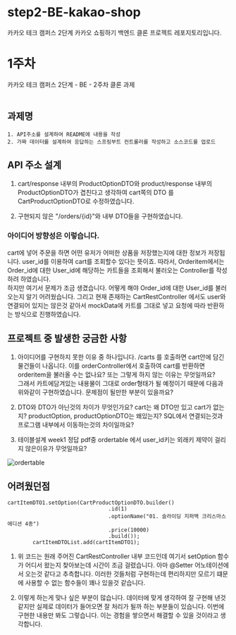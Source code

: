 # step2-BE-kakao-shop

카카오 테크 캠퍼스 2단계 카카오 쇼핑하기 백엔드 클론 프로젝트 레포지토리입니다.

# 1주차

카카오 테크 캠퍼스 2단계 - BE - 2주차 클론 과제
</br>
</br>

## **과제명**

```
1. API주소를 설계하여 README에 내용을 작성
2. 가짜 데이터를 설계하여 응답하는 스프링부트 컨트롤러를 작성하고 소스코드를 업로드
```

## API 주소 설계

1. cart/response 내부의 ProductOptionDTO와 product/response 내부의 ProductOptionDTO가 겹친다고 생각하여 cart쪽의 DTO 를 CartProductOptionDTO로 수정하였습니다.

2. 구현되지 않은 "/orders/{id}"와 내부 DTO들을 구현하였습니다.

### 아이디어 방향성은 이렇습니다.

cart에 넣어 주문을 하면 어떤 유저가 어떠한 상품을 저장했는지에 대한 정보가 저장됩니다. user_id를 이용하여 cart를 조회할수 있다는 뜻이죠. 따라서, Orderitem에서는 Order_id에 대한 User_id에 해당하는 카트들을 조회해서 불러오는 Controller를 작성하려 하였습니다.  
하지만 여기서 문제가 조금 생겼습니다. 어떻게 해야 Order_id에 대한 User_id를 불러오는지 알기 어려웠습니다. 그리고 현재 존재하는 CartRestController 에서도 user와 연결되어 있지는 않은것 같아서 mockData에 카트를 그대로 넣고 요청에 따라 반환하는 방식으로 진행하였습니다.

## 프로젝트 중 발생한 궁금한 사항

1. 아이디어를 구현하지 못한 이유 중 하나입니다. /carts 를 호출하면 cart안에 담긴 물건들이 나옵니다.
   이를 orderController에서 호출하여 cart를 반환하면 orderitem을 불러올 수는 없나요? 또는 그렇게 하지 않는 이유는 무엇일까요?  
   그래서 카트에담겨있는 내용물이 그대로 order형태가 될 예정이기 때문에 다음과 위와같이 구현하였습니다.
   문제점이 될만한 부분이 있을까요?

2. DTO와 DTO가 아닌것의 차이가 무엇인가요? cart는 왜 DTO만 있고 cart가 없는지? productOption, productOptionDTO는 왜있는지? SQL에서 연결되는것과 프로그램 내부에서 이동하는것의 차이일까요?

3. 테이블설계 week1 정답 pdf중 ordertable 에서 user_id키는 외래키 제약이 걸리지 않은이유가 무엇일까요?

![ordertable](https://lh3.googleusercontent.com/fife/AKsag4NxAU2vqWUeyFeMkQXYPkctQg1OgDrYUOGi4MSvf-Sz9af8lErWz2rTlwLvXlo7IpjGBaMNLgcVo3QNiA_QpdG0tqfZsxh9RPF6SfWS6ytW7UkJcj43XTNsS59IkrJ29zRyIYyYyaGzZB7QyW5Bx2VKhA3aRa47_mUSyVHdTkxCj8YAen93FsP0G0fzCPasAnVY7KctlZKGgdxRnbKlmrgiv-6xxn8yzhHF3MKIWpIOrkfAhPn4cZHFBkszWmJeaUz6sFnf78kf6vCByIAJa7Dq4uwXKBRp2UWOyvolgMjhBXIpSxgyLTGWA4Htl-NLTQ3CL8T_vNHT7WTUeu9oKGnj4Mfds1te9dp2uz3dtT4vCDc4dft3XxulmCmr9NSP3doFWjPnaCSxpV5CaQEHn3kMnrKG4VjLLApfDHUADXVP9UggZiUzfBsMOWFXyzTTe8lu3_ysogg874RFDEapkbWxzUJ9tEJUTcrUPKg--Kbawtetj3nt9eAPQlCdHjbllBo1FP10Ot19Tl85mFxo5-m4LC6v44OURNegKqlfsR8Hl8x1F-ZJHhpI2gKHNBcj1Wf8EvZiH60FgBpDN42Eqi9GFkrEiKbHZ0HP6QocDQGLRvafP4WRLG3PggZ2rgLF18EXCSASDFLMicOyECFsmfRXAxfS-Wnyyg2YGZUR7KYcFTeZiYjOYEWJXbiTiFXZ0fZjVoZaj0VnaSU0cBd9ZVAbrxM0gmWUDk_GgcB_Zj87lwC9HKeylZBL-MouUUUs68v_3sCFFLqJ2k6qiBBx3n_W2gIQKwfzxk69aZE_LYEbhTeGf_U07nn16Rnsd15ZrYwgnqnoKxDhx5wp7dBVDC2mXad7iiyNZKOO9etKZxaj5szy8ZBZqp7S8RYz_AZpqKtKKFLnL9dQDaNk6QWOrVOLnxeg5EWrrcuN2GAZt8HKGOq3v0rCzjNUJiqjw3CfGbSrzFaTqPMyJYCn48SmaqzxS6iFvTd6CHlpd-akxMZHEBlt1-lI9soEXInmvmzyJtwGptTJ5mBwZPHZ0em8xJQX-d9_ghBswV9_5e10pKM70xVGvWZ_V33Kq648Kdy54-fgvYk-83fwgy4eCFlkNrFn95LbARA6PtYATQ8P6dcmxFO9zzOryzY55avnhiX06D58KH89DQxIdSf01Bmfnqm-icYEiK3MlvCwGSzc65LGWopDmlkt5jLdf_Sx0dMHcPtHjqkU1FXMYsaQ3UlYC2t6FMlTy9J0dWNvG2xk1kBFpTewMuS1BxWUGbOHapaU34hRcD0UkuwTkGKaGa9MxNjEU6VixTmzGv0Kj1EwHHWnDOQ2HfWzjBZbdTN5ZlWsINJbR1Gf_5qSpf-EjqIIxzGaCHI8gpa3qvXKLuReVyP1mWsJw_Fd2g43w9dumQJQvSKOsF5H-4dQt6mW3WIz6htLfXMfmIetFmpllFqxpzedNd0W5zbNa8r1aXw2QgDNZI7oaWpWZ80pqEMcnpVjU3jtTQ3K9-SaFTOB_JbwFARLtoCCwaCbnoKx9ZishnEpRHKaNZ0P=w1920-h937)

## 어려웠던점

```
cartItemDTO1.setOption(CartProductOptionDTO.builder()
                                .id(1)
                                .optionName("01. 슬라이딩 지퍼백 크리스마스에디션 4종")
                                .price(10000)
                                .build());
        cartItemDTOList.add(cartItemDTO1);
```

1. 위 코드는 원래 주어진 CartRestController 내부 코드인데 여기서 setOption 함수가 어디서 왔는지 찾아보는데 시간이 조금 걸렸습니다. 아마 @Setter 어노테이션에서 오는것 같다고 추측합니다. 이러한 것들처럼 구현하는데 편리하지만 모르기 떄문에 사용할 수 없는 함수들이 꽤나 있을것 같습니다.

2. 이렇게 하는게 맞나 싶은 부분이 많습니다. 데이터에 맞게 생각하여 잘 구현해 낸것같지만 실제로 데이터가 들어오면 잘 처리가 될까 하는 부분들이 있습니다. 이번에 구현한 내용만 봐도 그렇습니다. 이는 경험을 쌓으면서 해결할 수 있을 것이라고 생각합니다.
